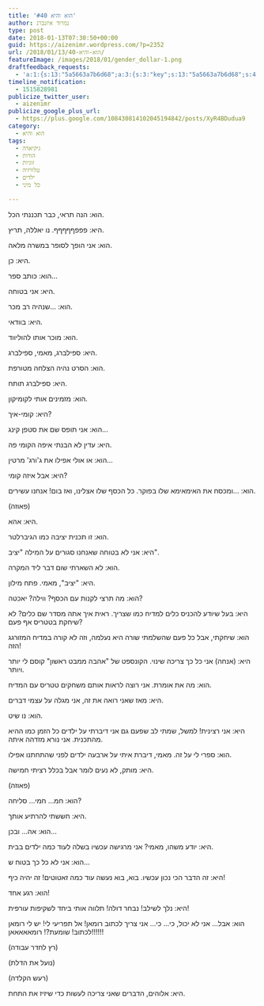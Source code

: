 ```yaml
---
title: 'הוא והיא #40'
author: נמרוד איזנברג
type: post
date: 2018-01-13T07:30:50+00:00
guid: https://aizenimr.wordpress.com/?p=2352
url: /2018/01/13/הוא-והיא-40/
featureImage: /images/2018/01/gender_dollar-1.png
draftfeedback_requests:
  - 'a:1:{s:13:"5a5663a7b6d68";a:3:{s:3:"key";s:13:"5a5663a7b6d68";s:4:"time";s:10:"1515611047";s:7:"user_id";s:8:"91501967";}}'
timeline_notification:
  - 1515828981
publicize_twitter_user:
  - aizenimr
publicize_google_plus_url:
  - https://plus.google.com/108430814102045194842/posts/XyR4BDudua9
category:
  - הוא והיא
tags:
  - גיקיאדה
  - הורות
  - זוגיות
  - טלוויזיה
  - ילדים
  - כל מיני

---
```

הוא: הנה תראי, כבר תכננתי הכל.

היא: פפפףףףףף. נו יאללה, תריץ.

הוא: אני הופך לסופר במשרה מלאה.

היא: כן.

הוא: כותב ספר...

היא: אני בטוחה.

הוא: ...שנהיה רב מכר.

היא: בוודאי.

הוא: מוכר אותו להוליווד.

היא: ספילברג, מאמי, ספילברג.

הוא: הסרט נהיה הצלחה מטורפת.

היא: ספילברג תותח.

הוא: מזמינים אותי לקומיקון.

היא: קומי-איך?

הוא: אני תופס שם את סטפן קינג...

היא: עדין לא הבנתי איפה הקומי פה.

הוא: או אולי אפילו את ג'ורג' מרטין...

היא: אבל איזה קומי?

הוא: ...ומכסח את האימאימא שלו בפוקר. כל הכסף שלו אצלינו, ואז בום! אנחנו עשירים.

(פאוזה)

היא: אהא.

הוא: זו תכנית יציבה כמו הגיברלטר.

היא: אני לא בטוחה שאנחנו סגורים על המילה "יציב".

הוא: לא השארתי שום דבר ליד המקרה.

היא: "יציב", מאמי. פתח מילון.

הוא: מה תרצי לקנות עם הכסף? ווילה? יאכטה?

היא: בעל שיודע להכניס כלים למדיח כמו שצריך. ראית איך אתה מסדר שם כלים? לא שיחקת בטטריס אף פעם?

הוא: שיחקתי, אבל כל פעם שהשלמתי שורה היא נעלמה, וזה לא קורה במדיח המזורגג הזה!

היא: (אנחה) אני כל כך צריכה שינוי. הקונספט של "אהבה ממבט ראשון" קוסם לי יותר ויותר.

הוא: מה את אומרת. אני רוצה לראות אותם משחקים טטריס עם המדיח.

היא: מאז שאני רואה את זה, אני מגלה על עצמי דברים.

הוא: נו שיט.

היא: אני רצינית! למשל, שמתי לב שפעם גם אני דיברתי על ילדים כל הזמן כמו ההיא מהתכנית. אני נורא מזדהה איתה.

הוא: ספרי לי על זה. מאמי, דיברת איתי על ארבעה ילדים לפני שהתחתנו אפילו.

היא: מותק, לא נעים לומר אבל בכלל רציתי חמישה.

(פאוזה)

הוא: חמ... חמי... סליחה?

היא: חששתי להרתיע אותך.

הוא: אה... ובכן...

היא: יודע משהו, מאמי? אני מרגישה עכשיו בשלה לעוד כמה ילדים בבית.

הוא: אני לא כל כך בטוח ש...

היא: זה הדבר הכי נכון עכשיו. בוא, בוא נעשה עוד כמה זאטוטים! זה יהיה כיף!

הוא: רגע אחד!

היא: נלך לשילב! נבחר דולה! תלווה אותי ביחד לשקיפות עורפית!

הוא: אבל... אני לא יכול, כי... כי... אני צריך לכתוב רומאן! אל תפריעי לי! יש לי רומאן לכתוב! שומעת?! רומאאאאאן!!!!!!

(רץ לחדר עבודה)

(נועל את הדלת)

(רעש הקלדה)

היא: אלוהים, הדברים שאני צריכה לעשות כדי שיזיז את התחת.